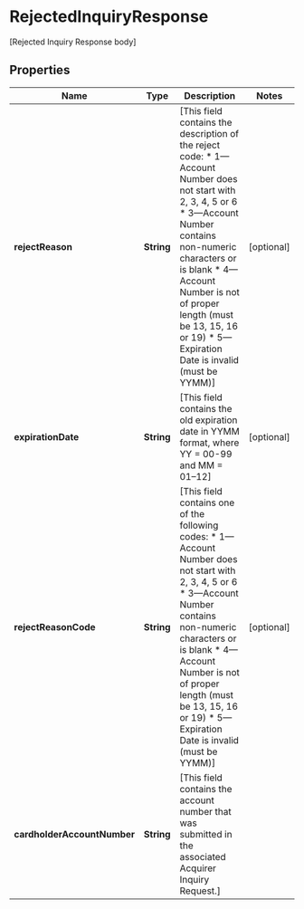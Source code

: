 

# RejectedInquiryResponse

[Rejected Inquiry Response body]

## Properties

| Name | Type | Description | Notes |
|------------ | ------------- | ------------- | -------------|
|**rejectReason** | **String** | [This field contains the description of the reject code: * 1—Account Number does not start with 2, 3, 4, 5 or 6 * 3—Account Number contains non-numeric characters or is blank * 4—Account Number is not of proper length (must be 13, 15, 16 or 19) * 5—Expiration Date is invalid (must be YYMM)]  |  [optional] |
|**expirationDate** | **String** | [This field contains the old expiration date in YYMM format, where YY &#x3D; 00-99 and MM &#x3D; 01–12] |  [optional] |
|**rejectReasonCode** | **String** | [This field contains one of the following codes: * 1—Account Number does not start with 2, 3, 4, 5 or 6 * 3—Account Number contains non-numeric characters or is blank * 4—Account Number is not of proper length (must be 13, 15, 16 or 19) * 5—Expiration Date is invalid (must be YYMM)]  |  [optional] |
|**cardholderAccountNumber** | **String** | [This field contains the account number that was submitted in the associated Acquirer Inquiry Request.] |  |



